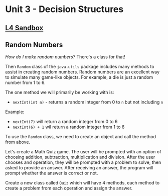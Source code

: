 # Unit 3 - Decision Structures

## [**L4 Sandbox**][sandbox]

## Random Numbers

_How do I make random numbers?_  There's a class for that!

Then `Random` class of the `java.utils` package includes many methods to assist in creating random numbers. Random numbers are an excellent way to simulate many game-like objects. For example, a die is just a random number from 1 to 6. 

The one method we will primarily be working with is: 

* `nextInt(int n)` - returns a random integer from 0 to `n` but not including `n`

Example: 
* `nextInt(7)` will return a random integer from 0 to 6
* `nextInt(6) + 1` wil return a random integer from 1 to 6

To use the `Random` class, we need to create an object and call the method from above. 

Let's create a Math Quiz game. The user will be prompted with an option of choosing addition, subtraction, multiplication and division. After the user chooses and operation, they will be prompted with a problem to solve, then asked to provide an answer. After receiving an answer, the program will prompt whether the answer is correct or not. 

Create a new class called `Quiz` which will have 4 methods, each method to create a problem from each operation and assign the answer.

[sandbox]:../L4.java
[quiz]:../Quiz.java

